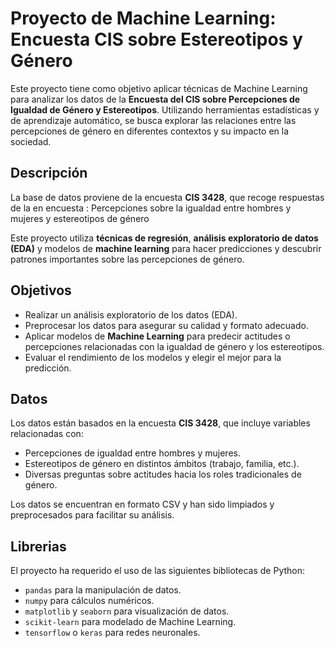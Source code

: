 # Proyecto de Machine Learning: Encuesta CIS sobre Estereotipos y Género

Este proyecto tiene como objetivo aplicar técnicas de Machine Learning para analizar los datos de la **Encuesta del CIS sobre Percepciones de Igualdad de Género y Estereotipos**. Utilizando herramientas estadísticas y de aprendizaje automático, se busca explorar las relaciones entre las percepciones de género en diferentes contextos y su impacto en la sociedad.

## Descripción

La base de datos proviene de la encuesta **CIS 3428**, que recoge respuestas de la en encuesta : Percepciones sobre la igualdad entre hombres y mujeres y estereotipos de género

Este proyecto utiliza **técnicas de regresión**, **análisis exploratorio de datos (EDA)** y modelos de **machine learning** para hacer predicciones y descubrir patrones importantes sobre las percepciones de género.

## Objetivos

- Realizar un análisis exploratorio de los datos (EDA).
- Preprocesar los datos para asegurar su calidad y formato adecuado.
- Aplicar modelos de **Machine Learning** para predecir actitudes o percepciones relacionadas con la igualdad de género y los estereotipos.
- Evaluar el rendimiento de los modelos y elegir el mejor para la predicción.

## Datos

Los datos están basados en la encuesta **CIS 3428**, que incluye variables relacionadas con:

- Percepciones de igualdad entre hombres y mujeres.
- Estereotipos de género en distintos ámbitos (trabajo, familia, etc.).
- Diversas preguntas sobre actitudes hacia los roles tradicionales de género.

Los datos se encuentran en formato CSV y han sido limpiados y preprocesados para facilitar su análisis.

## Librerias

El proyecto ha requerido el uso de las siguientes bibliotecas de Python:

- `pandas` para la manipulación de datos.
- `numpy` para cálculos numéricos.
- `matplotlib` y `seaborn` para visualización de datos.
- `scikit-learn` para modelado de Machine Learning.
- `tensorflow` o `keras` para redes neuronales.
